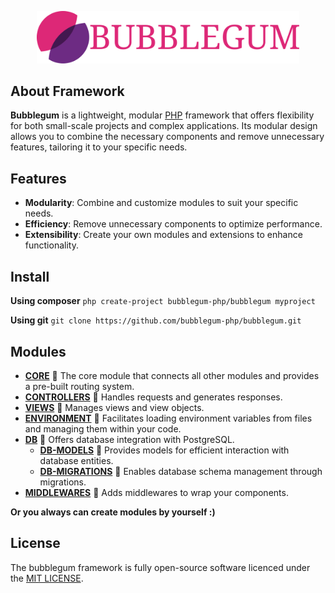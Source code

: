 <p align="center">
<a href="https://github.com/bubblegum-php"><img src="https://raw.githubusercontent.com/bubblegum-php/gallery/9ba9c04b5632d25f4f0fd15873d8b03b88d391be/bubblegum.svg" width="420" alt="Bubblegum logo"></a>
</p>

## About Framework

__Bubblegum__ is a lightweight, modular [PHP](https://www.php.net/) framework that offers flexibility for both small-scale projects and complex applications. Its modular design allows you to combine the necessary components and remove unnecessary features, tailoring it to your specific needs.

## Features

- __Modularity__: Combine and customize modules to suit your specific needs.
- __Efficiency__: Remove unnecessary components to optimize performance.
- __Extensibility__: Create your own modules and extensions to enhance functionality.

## Install
__Using composer__ `php create-project bubblegum-php/bubblegum myproject`

__Using git__ `git clone https://github.com/bubblegum-php/bubblegum.git`

## Modules

- [__CORE__](https://github.com/bubblegum-php/bubblegum-core) 🍬 The core module that connects all other modules and provides a pre-built routing system.
- [__CONTROLLERS__](https://github.com/bubblegum-php/bubblegum-controllers) 🍬 Handles requests and generates responses.
- [__VIEWS__](https://github.com/bubblegum-php/bubblegum-views) 🍬 Manages views and view objects.
- [__ENVIRONMENT__](https://github.com/bubblegum-php/bubblegum-environment) 🍬 Facilitates loading environment variables from files and managing them within your code.
- [__DB__](https://github.com/bubblegum-php/bubblegum-db) 🍬 Offers database integration with PostgreSQL.
  - [__DB-MODELS__](https://github.com/bubblegum-php/bubblegum-db-models) 🍬 Provides models for efficient interaction with database entities.
  - [__DB-MIGRATIONS__](https://github.com/bubblegum-php/bubblegum-db-migrations) 🍬 Enables database schema management through migrations.
- [__MIDDLEWARES__](https://github.com/bubblegum-php/bubblegum-middlewares) 🍬 Adds middlewares to wrap your components.

__Or you always can create modules by yourself :)__

## License

The bubblegum framework is fully open-source software licenced under the [MIT LICENSE](https://opensource.org/licenses/MIT).